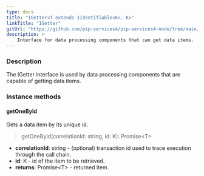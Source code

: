 ```yaml
---
type: docs
title: "IGetter<T extends IIdentifiable<K>, K>"
linkTitle: "IGetter"
gitUrl: "https://github.com/pip-services4/pip-services4-node/tree/main/pip-services4-persistence-node"
description: >
    Interface for data processing components that can get data items.
---
```


### Description

The IGetter interface is used by data processing components that are capable of getting data items.

### Instance methods

#### getOneById
Gets a data item by its unique id.

> getOneById(correlationId: string, id: K): Promise\<T\>

- **correlationId**: string - (optional) transaction id used to trace execution through the call chain.
- **id**: K - id of the item to be retrieved.
- **returns**: Promise\<T\> - returned item.

